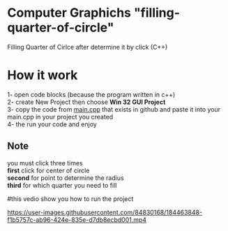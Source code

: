 # Computer Graphichs "filling-quarter-of-circle"
Filling Quarter of Cirlce after determine it by click (C++)

# How it work

1- open code blocks (because the program written in c++)<br>
2- create New Project then choose **Win 32 GUI Project**<br>
3- copy the code from [main.cpp](https://github.com/Mohamed-Ahmed-12/filling-quarter-of-circle/blob/main/main.cpp) that exists in github and paste it into your main.cpp in your project you created<br>
4- the run your code and enjoy<br>

## Note
you must click three times <br>
**first** click for center of circle <br>
**second** for point to determine the radius <br>
**third** for which quarter you need to fill <br>

#this vedio show you how to run the project <br>

https://user-images.githubusercontent.com/84830168/184463848-f1b5757c-ab96-424e-835e-d7db8ecbd001.mp4

